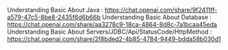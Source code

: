 Understanding Basic About Java : https://chat.openai.com/share/9f2411ff-a579-47c5-8be8-2435f6d6b66b
Understanding Basic About Database : https://chat.openai.com/share/aa3278c9-18ca-4864-8d8c-7a1bcaa45eda
Understanding Basic About Servers/JDBC/Api/StatusCode/HttpMethod : https://chat.openai.com/share/2f8bded2-4b85-4784-9449-bdda58b030d1 

